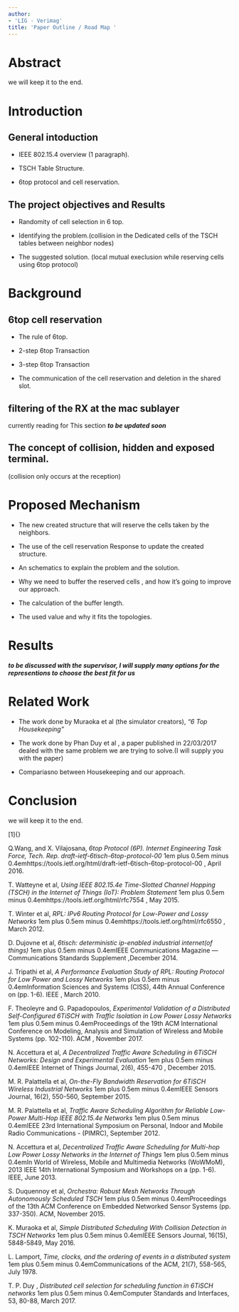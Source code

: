 ```yaml
---
author:
- 'LIG - Verimag'
title: 'Paper Outline / Road Map '
---
```


Abstract
========

we will keep it to the end.

Introduction
============

General intoduction
-------------------

-   IEEE 802.15.4 overview (1 paragraph).

-   TSCH Table Structure.

-   6top protocol and cell reservation.

The project objectives and Results
----------------------------------

-   Randomity of cell selection in 6 top.

-   Identifying the problem.(collision in the Dedicated cells of the
    TSCH tables between neighbor nodes)

-   The suggested solution. (local mutual execlusion while reserving
    cells using 6top protocol)

Background
==========

6top cell reservation
---------------------

-   The rule of 6top.

-   2-step 6top Transaction

-   3-step 6top Transaction

-   The communication of the cell reservation and deletion in the shared
    slot.

filtering of the RX at the mac sublayer
---------------------------------------

currently reading for This section ***to be updated soon***

The concept of collision, hidden and exposed terminal.
------------------------------------------------------

(collision only occurs at the reception)

Proposed Mechanism
==================

-   The new created structure that will reserve the cells taken by the
    neighbors.

-   The use of the cell reservation Response to update the created
    structure.

-   An schematics to explain the problem and the solution.

-   Why we need to buffer the reserved cells , and how it’s going to
    improve our approach.

-   The calculation of the buffer length.

-   The used value and why it fits the topologies.

Results
=======

***to be discussed with the supervisor, I will supply many options for
the representions to choose the best fit for us***

Related Work
============

-   The work done by Muraoka et al (the simulator creators), *“6 Top
    Housekeeping”*

-   The work done by Phan Duy et al , a paper published in 22/03/2017
    dealed with the same problem we are trying to solve.(I will supply
    you with the paper)

-   Compariasno between Housekeeping and our approach.

Conclusion
==========

we will keep it to the end.

[1]{}

Q.Wang, and X. Vilajosana, *6top Protocol (6P). Internet Engineering
Task Force, Tech. Rep. draft-ietf-6tisch-6top-protocol-00* 1em plus
0.5em minus
0.4emhttps://tools.ietf.org/html/draft-ietf-6tisch-6top-protocol-00 ,
April 2016.

T. Watteyne et al, *Using IEEE 802.15.4e Time-Slotted Channel Hopping
(TSCH) in the Internet of Things (IoT): Problem Statement* 1em plus
0.5em minus 0.4emhttps://tools.ietf.org/html/rfc7554 , May 2015.

T. Winter et al, *RPL: IPv6 Routing Protocol for Low-Power and Lossy
Networks* 1em plus 0.5em minus 0.4emhttps://tools.ietf.org/html/rfc6550
, March 2012.

D. Dujovne et al, *6tisch: deterministic ip-enabled industrial
internet(of things)* 1em plus 0.5em minus 0.4emIEEE Communications
Magazine — Communications Standards Supplement ,December 2014.

J. Tripathi et al, *A Performance Evaluation Study of RPL: Routing
Protocol for Low Power and Lossy Networks* 1em plus 0.5em minus
0.4emInformation Sciences and Systems (CISS), 44th Annual Conference on
(pp. 1-6). IEEE , March 2010.

F. Theoleyre and G. Papadopoulos, *Experimental Validation of a
Distributed Self-Configured 6TiSCH with Traffic Isolation in Low Power
Lossy Networks* 1em plus 0.5em minus 0.4emProceedings of the 19th ACM
International Conference on Modeling, Analysis and Simulation of
Wireless and Mobile Systems (pp. 102-110). ACM , November 2017.

N. Accettura et al, *A Decentralized Traffic Aware Scheduling in 6TiSCH
Networks: Design and Experimental Evaluation* 1em plus 0.5em minus
0.4emIEEE Internet of Things Journal, 2(6), 455-470 , December 2015.

M. R. Palattella et al, *On-the-Fly Bandwidth Reservation for 6TiSCH
Wireless Industrial Networks* 1em plus 0.5em minus 0.4emIEEE Sensors
Journal, 16(2), 550-560, September 2015.

M. R. Palattella et al, *Traffic Aware Scheduling Algorithm for Reliable
Low-Power Multi-Hop IEEE 802.15.4e Networks* 1em plus 0.5em minus
0.4emIEEE 23rd International Symposium on Personal, Indoor and Mobile
Radio Communications - (PIMRC), September 2012.

N. Accettura et al, *Decentralized Traffic Aware Scheduling for
Multi-hop Low Power Lossy Networks in the Internet of Things* 1em plus
0.5em minus 0.4emIn World of Wireless, Mobile and Multimedia Networks
(WoWMoM), 2013 IEEE 14th International Symposium and Workshops on a (pp.
1-6). IEEE, June 2013.

S. Duquennoy et al, *Orchestra: Robust Mesh Networks Through
Autonomously Scheduled TSCH* 1em plus 0.5em minus 0.4emProceedings of
the 13th ACM Conference on Embedded Networked Sensor Systems (pp.
337-350). ACM, November 2015.

K. Muraoka et al, *Simple Distributed Scheduling With Collision
Detection in TSCH Networks* 1em plus 0.5em minus 0.4emIEEE Sensors
Journal, 16(15), 5848-5849, May 2016.

L. Lamport, *Time, clocks, and the ordering of events in a distributed
system* 1em plus 0.5em minus 0.4emCommunications of the ACM, 21(7),
558-565, July 1978.

T. P. Duy , *Distributed cell selection for scheduling function in
6TiSCH networks* 1em plus 0.5em minus 0.4emComputer Standards and
Interfaces, 53, 80-88, March 2017.
